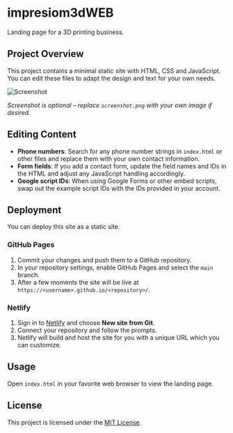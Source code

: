 # impresiom3dWEB

Landing page for a 3D printing business.

## Project Overview

This project contains a minimal static site with HTML, CSS and JavaScript.
You can edit these files to adapt the design and text for your own needs.

![Screenshot](screenshot.png)

*Screenshot is optional – replace `screenshot.png` with your own image if desired.*

## Editing Content

- **Phone numbers**: Search for any phone number strings in `index.html` or other files and replace them with your own contact information.
- **Form fields**: If you add a contact form, update the field names and IDs in the HTML and adjust any JavaScript handling accordingly.
- **Google script IDs**: When using Google Forms or other embed scripts, swap out the example script IDs with the IDs provided in your account.

## Deployment

You can deploy this site as a static site.

### GitHub Pages

1. Commit your changes and push them to a GitHub repository.
2. In your repository settings, enable GitHub Pages and select the `main` branch.
3. After a few moments the site will be live at `https://<username>.github.io/<repository>/`.

### Netlify

1. Sign in to [Netlify](https://www.netlify.com/) and choose **New site from Git**.
2. Connect your repository and follow the prompts.
3. Netlify will build and host the site for you with a unique URL which you can customize.

## Usage

Open `index.html` in your favorite web browser to view the landing page.

## License
This project is licensed under the [MIT License](LICENSE).
